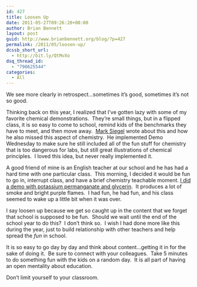 ```yaml
---
id: 427
title: Loosen Up
date: 2011-05-27T09:26:20+00:00
author: Brian Bennett
layout: post
guid: http://www.brianbennett.org/blog/?p=427
permalink: /2011/05/loosen-up/
dcssb_short_url:
  - http://bit.ly/QtMvXo
dsq_thread_id:
  - "790625544"
categories:
  - All
---
```

We see more clearly in retrospect&#8230;sometimes it&#8217;s good, sometimes it&#8217;s not so good.

Thinking back on this year, I realized that I&#8217;ve gotten lazy with some of my favorite chemical demonstrations.  They&#8217;re small things, but in a flipped class, it is so easy to come to school, remind kids of the benchmarks they have to meet, and then move away.  <a href="http://aflippedapproach.blogspot.com/" target="_blank">Mark Siegel</a> wrote about this and how he also missed this aspect of chemistry.  He implemented Demo Wednesday to make sure he still included all of the fun stuff for chemistry that is too dangerous for labs, but still great illustrations of chemical principles.  I loved this idea, but never really implemented it.

A good friend of mine is an English teacher at our school and he has had a hard time with one particular class.  This morning, I decided it would be fun to go in, interrupt class, and have a brief chemistry teachable moment.  <a href="http://www.youtube.com/watch?v=z_4j36cUcEw&feature=related" target="_blank">I did a demo with potassium permanganate and glycerin</a>.  It produces a lot of smoke and bright purple flames.  I had fun, he had fun, and his class seemed to wake up a little bit when it was over.

I say loosen up because we get so caught up in the content that we forget that school is supposed to be fun.  Should we wait until the end of the school year to do this?  I don&#8217;t think so.  I wish I had done more like this during the year, just to build relationship with other teachers and help spread the _fun_ in school.

It is so easy to go day by day and think about content&#8230;getting it in for the sake of doing it.  Be sure to connect with your colleagues.  Take 5 minutes to do something fun with the kids on a random day.  It is all part of having an open mentality about education.

Don&#8217;t limit yourself to your classroom.
